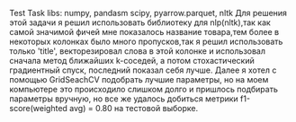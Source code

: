 Test Task 
libs: numpy, pandasm scipy, pyarrow.parquet, nltk
Для решения этой задачи я решил использовать библиотеку для nlp(nltk),так как самой значимой фичей мне показалось название товара,тем более в некоторых колонках было много пропусков,так я решил использовать только 'title', векторезировал слова в этой колонке и использовал сначала метод ближайших k-соседей, а потом стохастический градиентный спуск, последний показал себя лучше. 
Далее я хотел с помощью GridSeachCV подобрать лучшие параметры, но на моем компьютере это происходило слишком долго и пришлось подбирать параметры вручную, но все же удалось добиться метрики f1-score(weighted avg) = 0.80 на тестовой выборке.
